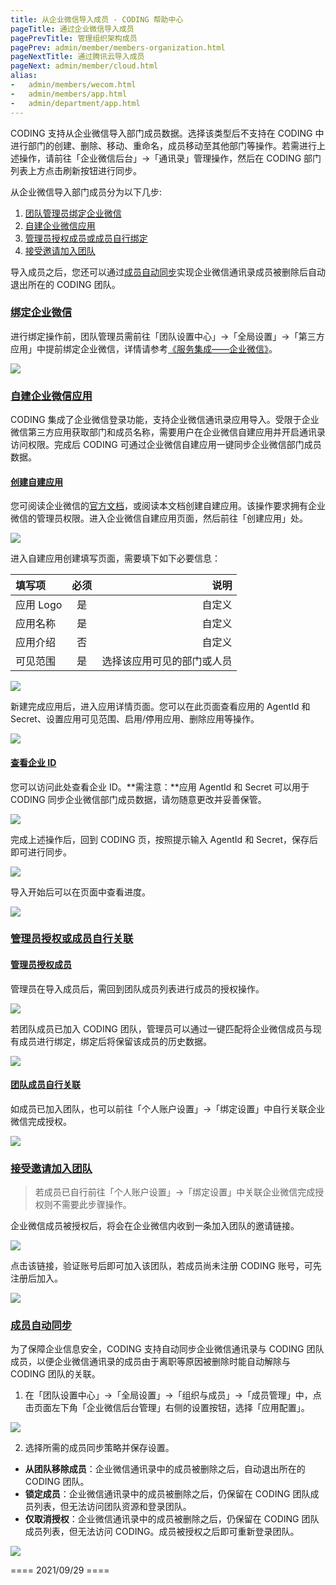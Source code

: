```yaml
---
title: 从企业微信导入成员 - CODING 帮助中心
pageTitle: 通过企业微信导入成员
pagePrevTitle: 管理组织架构成员
pagePrev: admin/member/members-organization.html
pageNextTitle: 通过腾讯云导入成员
pageNext: admin/member/cloud.html
alias: 
-   admin/members/wecom.html
-   admin/members/app.html
-   admin/department/app.html
---
```


CODING 支持从企业微信导入部门成员数据。选择该类型后不支持在 CODING 中进行部门的创建、删除、移动、重命名，成员移动至其他部门等操作。若需进行上述操作，请前往「企业微信后台」->「通讯录」管理操作，然后在 CODING 部门列表上方点击刷新按钮进行同步。

从企业微信导入部门成员分为以下几步:

1.  [团队管理员绑定企业微信](#1)
1.  [自建企业微信应用](#2)
1.  [管理员授权成员或成员自行绑定](#3)
1.  [接受邀请加入团队](#4)

导入成员之后，您还可以通过[成员自动同步](#sync)实现企业微信通讯录成员被删除后自动退出所在的 CODING 团队。

### [绑定企业微信](#1)

进行绑定操作前，团队管理员需前往「团队设置中心」->「全局设置」->「第三方应用」中提前绑定企业微信，详情请参考[《服务集成——企业微信》](/docs/admin/service-integration/wecom.html)。

![](https://help-assets.codehub.cn/enterprise/20210929163224.png)

### [自建企业微信应用](#2)

CODING 集成了企业微信登录功能，支持企业微信通讯录应用导入。受限于企业微信第三方应用获取部门和成员名称，需要用户在企业微信自建应用并开启通讯录访问权限。完成后 CODING 可通过企业微信自建应用一键同步企业微信部门成员数据。

#### [创建自建应用](#create)

您可阅读企业微信的[官方文档](https://open.work.weixin.qq.com/wwopen/helpguide/detail?t=selfBuildApp)，或阅读本文档创建自建应用。该操作要求拥有企业微信的管理员权限。进入企业微信自建应用页面，然后前往「创建应用」处。

![](https://help-assets.codehub.cn/enterprise/20201116111356.png)

进入自建应用创建填写页面，需要填下如下必要信息：

填写项 | 必须 | 说明
:----------- | :-----------: | -----------:
应用 Logo |	是 |	自定义
应用名称 |	是 |	自定义
应用介绍 |	否 |	自定义
可见范围 |	是 |	选择该应用可见的部门或人员

![](https://help-assets.codehub.cn/enterprise/20201116111649.png)

新建完成应用后，进入应用详情页面。您可以在此页面查看应用的 AgentId 和 Secret、设置应用可见范围、启用/停用应用、删除应用等操作。

![](https://help-assets.codehub.cn/enterprise/20201116111710.png)

#### [查看企业 ID](#view)

您可以访问此处查看企业 ID。**需注意：**应用 AgentId 和 Secret 可以用于 CODING 同步企业微信部门成员数据，请勿随意更改并妥善保管。

![](https://help-assets.codehub.cn/enterprise/20201116112011.png)

完成上述操作后，回到 CODING 页，按照提示输入 AgentId 和 Secret，保存后即可进行同步。

![](https://help-assets.codehub.cn/enterprise/20210708184735.png)

导入开始后可以在页面中查看进度。

![](https://help-assets.codehub.cn/enterprise/20201117175625.png)

### [管理员授权或成员自行关联](#3)

#### [管理员授权成员](#admin)

管理员在导入成员后，需回到团队成员列表进行成员的授权操作。

![](https://help-assets.codehub.cn/enterprise/20210412140401.png)

若团队成员已加入 CODING 团队，管理员可以通过一键匹配将企业微信成员与现有成员进行绑定，绑定后将保留该成员的历史数据。

![](https://help-assets.codehub.cn/enterprise/20211229152354.png)

#### [团队成员自行关联](#member)

如成员已加入团队，也可以前往「个人账户设置」->「绑定设置」中自行关联企业微信完成授权。

![](https://help-assets.codehub.cn/enterprise/20210708192043.png)

### [接受邀请加入团队](#4)

> 若成员已自行前往「个人账户设置」->「绑定设置」中关联企业微信完成授权则不需要此步骤操作。

企业微信成员被授权后，将会在企业微信内收到一条加入团队的邀请链接。

![](https://help-assets.codehub.cn/enterprise/20210708192829.png)

点击该链接，验证账号后即可加入该团队，若成员尚未注册 CODING 账号，可先注册后加入。

![](https://help-assets.codehub.cn/enterprise/20210708192945.png)

### [成员自动同步](#sync)

为了保障企业信息安全，CODING 支持自动同步企业微信通讯录与 CODING 团队成员，以便企业微信通讯录的成员由于离职等原因被删除时能自动解除与 CODING 团队的关联。

1.  在「团队设置中心」->「全局设置」->「组织与成员」->「成员管理」中，点击页面左下角「企业微信后台管理」右侧的设置按钮，选择「应用配置」。

![](https://help-assets.codehub.cn/enterprise/20210929163603.png)

2.  选择所需的成员同步策略并保存设置。

-   **从团队移除成员**：企业微信通讯录中的成员被删除之后，自动退出所在的 CODING 团队。
-   **锁定成员**：企业微信通讯录中的成员被删除之后，仍保留在 CODING 团队成员列表，但无法访问团队资源和登录团队。
-   **仅取消授权**：企业微信通讯录中的成员被删除之后，仍保留在 CODING 团队成员列表，但无法访问 CODING。成员被授权之后即可重新登录团队。

![](https://help-assets.codehub.cn/enterprise/20210831184119.png)


==== 2021/09/29 ====
